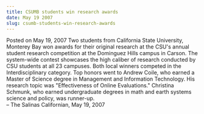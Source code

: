 ```yaml
---
title: CSUMB students win research awards
date: May 19 2007
slug: csumb-students-win-research-awards
---
```





<span class="date">Posted on May 19, 2007    </span>
Two students from California State University, Monterey Bay won
awards for their original research at the CSU&apos;s annual student
research competition at the Dominguez Hills campus in Carson. The
system-wide contest showcases the high caliber of research
conducted by CSU students at all 23 campuses. Both local winners
competed in the Interdisciplinary category. Top honors went to
Andrew Coile, who earned a Master of Science degree in Management
and Information Technology. His research topic was &quot;Effectiveness
of Online Evaluations.&quot; Christina Schmunk, who earned undergraduate
degrees in math and earth systems science and policy, was
runner-up.<br>
&#x2013; The Salinas Californian, May 19, 2007<br/></br>





